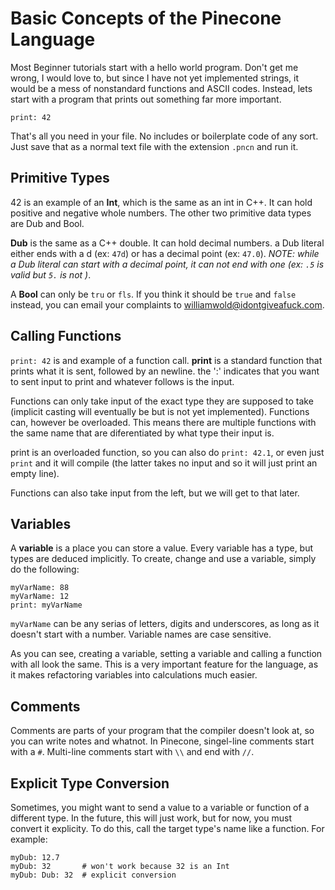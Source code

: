 # Basic Concepts of the Pinecone Language

Most Beginner tutorials start with a hello world program. Don't get me wrong, I would love to, but since I have not yet implemented strings, it would be a mess of nonstandard functions and ASCII codes. Instead, lets start with a program that prints out something far more important.
```
print: 42
```
That's all you need in your file. No includes or boilerplate code of any sort. Just save that as a normal text file with the extension `.pncn` and run it.

## Primitive Types

42 is an example of an __Int__, which is the same as an int in C++. It can hold positive and negative whole numbers. The other two primitive data types are Dub and Bool.

__Dub__ is the same as a C++ double. It can hold decimal numbers. a Dub literal either ends with a d (ex: `47d`) or has a decimal point (ex: `47.0`). _NOTE: while a Dub literal can start with a decimal point, it can not end with one (ex: `.5` is valid but `5.` is not )_.

A __Bool__ can only be `tru` or `fls`. If you think it should be `true` and `false` instead, you can email your complaints to williamwold@idontgiveafuck.com.

## Calling Functions

`print: 42` is and example of a function call. __print__ is a standard function that prints what it is sent, followed by an newline. the ':' indicates that you want to sent input to print and whatever follows is the input.

Functions can only take input of the exact type they are supposed to take (implicit casting will eventually be but is not yet implemented). Functions can, however be overloaded. This means there are multiple functions with the same name that are diferentiated by what type their input is.

print is an overloaded function, so you can also do `print: 42.1`, or even just `print` and it will compile (the latter takes no input and so it will just print an empty line).

Functions can also take input from the left, but we will get to that later.

## Variables

A __variable__ is a place you can store a value. Every variable has a type, but types are deduced implicitly. To create, change and use a variable, simply do the following:
```
myVarName: 88
myVarName: 12
print: myVarName
```
`myVarName` can be any serias of letters, digits and underscores, as long as it doesn't start with a number. Variable names are case sensitive.

As you can see, creating a variable, setting a variable and calling a function with all look the same. This is a very important feature for the language, as it makes refactoring variables into calculations much easier.

## Comments

Comments are parts of your program that the compiler doesn't look at, so you can write notes and whatnot. In Pinecone, singel-line comments start with a `#`. Multi-line comments start with `\\` and end with `//`.

## Explicit Type Conversion

Sometimes, you might want to send a value to a variable or function of a different type. In the future, this will just work, but for now, you must convert it explicity. To do this, call the target type's name like a function. For example:
```
myDub: 12.7
myDub: 32       # won't work because 32 is an Int
myDub: Dub: 32  # explicit conversion
```
